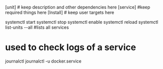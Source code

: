 [unit] # keep description and other dependencies here
[service] #keep required things here
[Install] # keep user targets here

systemctl start 
systemctl stop 
systemctl enable
systemctl reload
systemctl list-units --all #lists all services


# used to check logs of a service
journalctl 
journalctl -u docker.service
